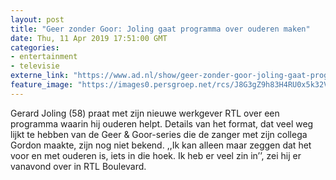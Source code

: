```yaml
---
layout: post
title: "Geer zonder Goor: Joling gaat programma over ouderen maken"
date: Thu, 11 Apr 2019 17:51:00 GMT
categories: 
- entertainment 
- televisie 
externe_link: "https://www.ad.nl/show/geer-zonder-goor-joling-gaat-programma-over-ouderen-maken~ae95024d7/"
feature_image: "https://images0.persgroep.net/rcs/J8G3gZ9h83H4RU0x5k32VKmapqM/diocontent/63051266/_fitwidth/400/?appId=21791a8992982cd8da851550a453bd7f&quality=0.7"
---
```


Gerard Joling (58) praat met zijn nieuwe werkgever RTL over een programma waarin hij ouderen helpt. Details van het format, dat veel weg lijkt te hebben van de Geer & Goor-series die de zanger met zijn collega Gordon maakte, zijn nog niet bekend. ,,Ik kan alleen maar zeggen dat het voor en met ouderen is, iets in die hoek. Ik heb er veel zin in’’, zei hij er vanavond over in RTL Boulevard.
